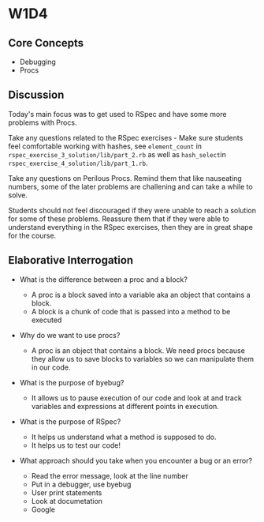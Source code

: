 # W1D4

## Core Concepts

- Debugging
- Procs

## Discussion

Today's main focus was to get used to RSpec and have some more problems with Procs. 

Take any questions related to the RSpec exercises 
    - Make sure students feel comfortable working with hashes, see `element_count` in `rspec_exercise_3_solution/lib/part_2.rb` as well as `hash_select`in `rspec_exercise_4_solution/lib/part_1.rb`.

Take any questions on Perilous Procs. Remind them that like nauseating numbers, some of the later problems are challening and can take a while to solve. 

Students should not feel discouraged if they were unable to reach a solution for some of these problems. Reassure them that if they were able to understand everything in the RSpec exercises, then they are in great shape for the course.

## Elaborative Interrogation 
- What is the difference between a proc and a block?
    - A proc is a block saved into a variable aka an object that contains a block.
    - A block is a chunk of code that is passed into a method to be executed

- Why do we want to use procs? 
    - A proc is an object that contains a block. We need procs because they allow us to save blocks to variables so we can manipulate them in our code.

- What is the purpose of byebug? 
    - It allows us to pause execution of our code and look at and track variables and expressions at different points in execution.

- What is the purpose of RSpec? 
    - It helps us understand what a method is supposed to do.
    - It helps us to test our code!

- What approach should you take when you encounter a bug or an error? 
    - Read the error message, look at the line number
    - Put in a debugger, use byebug
    - User print statements
    - Look at documetation
    - Google 